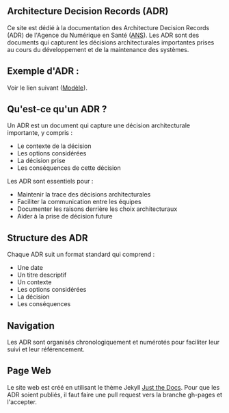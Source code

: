 ## Architecture Decision Records (ADR)

Ce site est dédié à la documentation des Architecture Decision Records (ADR) de l'Agence du Numérique en Santé ([ANS](https://esante.gouv.fr/)).
Les ADR sont des documents qui capturent les décisions architecturales importantes prises au cours du développement et de la maintenance des systèmes. 

## Exemple d'ADR : 
Voir le lien suivant ([Modèle](https://github.com/ansforge/ans-architecture-adr/blob/main/docs/decisions/0000-adr-template.md)).

## Qu'est-ce qu'un ADR ?

Un ADR est un document qui capture une décision architecturale importante, y compris :
- Le contexte de la décision
- Les options considérées
- La décision prise
- Les conséquences de cette décision

Les ADR sont essentiels pour :
- Maintenir la trace des décisions architecturales
- Faciliter la communication entre les équipes
- Documenter les raisons derrière les choix architecturaux
- Aider à la prise de décision future 

## Structure des ADR

Chaque ADR suit un format standard qui comprend :
- Une date
- Un titre descriptif
- Un contexte
- Les options considérées
- La décision
- Les conséquences

## Navigation

Les ADR sont organisés chronologiquement et numérotés pour faciliter leur suivi et leur référencement.

## Page Web 
Le site web est créé en utilisant le thème Jekyll [Just the Docs](https://just-the-docs.github.io/just-the-docs/).
Pour que les ADR soient publiés, il faut faire une pull request vers la branche gh-pages et l'accepter.


